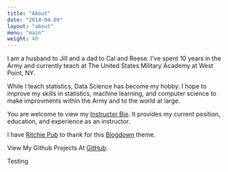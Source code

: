 ```yaml
---
title: "About"
date: "2014-04-09"
layout: "about"
menu: "main"
weight: 40
---
```


I am a husband to Jill and a dad to Cal and Reese.  I've spent 10 years in the Army and currently teach at The United States Military Academy at West Point, NY. 

While I teach statistics, Data Science has become my hobby.  I hope to improve my skills in statistics, machine learning, and computer science to make improvments within the Army and to the world at large.  

You are welcome to view my [Instructor Bio](https://www.usma.edu/math/_layouts/wpFacultyBios/DisplayBio.aspx?ID=0c48b1fb-0640-4ea2-8b45-6e51d55d94c3&List=1ebd54dc-d44d-4834-8add-2da90afb21f5).  It provides my current position, education, and experience as an instructor.  

I have [Ritchie Pub](https://themes.gohugo.io/hugo-nuo/) to thank for this [Blogdown](https://bookdown.org/yihui/blogdown/) theme.  

View My Github Projects At [GitHub](https://github.com/dusty-turner).

Testing 